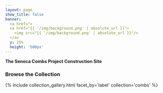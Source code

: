 ```yaml
---
layout: page
show_title: false
banner:
  <a href=">
  <a href="{{ '/img/background.png' | absolute_url }}">
    <img src="{{ '/img/background.png' | absolute_url }}"/>
  </a> 
  y: 25%
  height: '500px'
---
```


__The Seneca Combs Project Construction Site__

### Browse the Collection

{% include collection_gallery.html facet_by='label' collection='combs' %}
